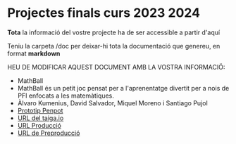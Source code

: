 # Projectes finals curs 2023 2024

**Tota** la informació del vostre projecte ha de ser accessible a partir d'aquí

Teniu la carpeta /doc per deixar-hi tota la documentació que genereu, en format __markdown__

HEU DE MODIFICAR AQUEST DOCUMENT AMB LA VOSTRA INFORMACIÖ:
* MathBall
* MathBall és un petit joc pensat per a l'aprenentatge divertit per a nois de PFI enfocats a les matemàtiques.
* Àlvaro Kumenius, David Salvador, Miquel Moreno i Santiago Pujol
* [Prototip Penpot](https://design.penpot.app/#/view/73908b91-865e-8140-8003-8075ad8b0bb5?page-id=73908b91-865e-8140-8003-8075ad8b7a2f&section=interactions&index=0&share-id=75aa5258-9a82-8002-8003-88527edf1b3b)
* [URL del taiga.io](https://tree.taiga.io/project/akumenius-dawtr2g4/backlog)
* [URL Producció](http://mathball.daw.inspedralbes.cat) 
* [URL de Preproducció](http://tr2g4.daw.inspedralbes.cat)


